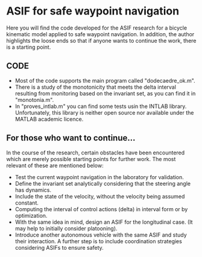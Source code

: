 # ASIF for safe waypoint navigation
Here you will find the code developed for the ASIF research for a bicycle kinematic model applied to safe waypoint navigation. In addition, the author highlights the loose ends so that if anyone wants to continue the work, there is a starting point. 

## CODE
* Most of the code supports the main program called "dodecaedre_ok.m".  
* There is a study of the monotonicity that meets the delta interval resulting from monitoring based on the invariant set, as you can find it in "monotonia.m". 
* In "proves_intlab.m" you can find some tests usin the INTLAB library. Unfortunately, this library is neither open source nor available under the MATLAB academic licence.

## For those who want to continue...
In the course of the research, certain obstacles have been encountered which are merely possible starting points for further work. The most relevant of these are mentioned below:
* Test the current waypoint navigation in the laboratory for validation. 
* Define the invariant set analytically considering that the steering angle has dynamics.
* Include the state of the velocity, without the velocity being assumed constant.
* Computing the interval of control actions (delta) in interval form or by optimization.
* With the same idea in mind, design an ASIF for the longitudinal case. (It may help to initially consider platooning).
* Introduce another autonomous vehicle with the same ASIF and study their interaction. A further step is to include coordination strategies considering ASIFs to ensure safety. 
